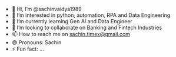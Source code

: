 - 👋 Hi, I’m @sachinvaidya1989
- 👀 I’m interested in python, automation, RPA and Data Engineering
- 🌱 I’m currently learning Gen AI and Data Engineer
- 💞️ I’m looking to collaborate on Banking and Fintech Industries
- 📫 How to reach me on sachin.timex@gmail.com  
- 😄 Pronouns: Sachin
- ⚡ Fun fact: ...

<!---
sachinvaidya1989/sachinvaidya1989 is a ✨ special ✨ repository because its `README.md` (this file) appears on your GitHub profile.
You can click the Preview link to take a look at your changes.
--->
